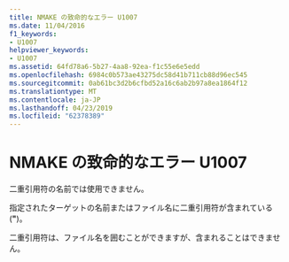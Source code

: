 ```yaml
---
title: NMAKE の致命的なエラー U1007
ms.date: 11/04/2016
f1_keywords:
- U1007
helpviewer_keywords:
- U1007
ms.assetid: 64fd78a6-5b27-4aa8-92ea-f1c55e6e5edd
ms.openlocfilehash: 6984c0b573ae43275dc58d41b711cb88d96ec545
ms.sourcegitcommit: 0ab61bc3d2b6cfbd52a16c6ab2b97a8ea1864f12
ms.translationtype: MT
ms.contentlocale: ja-JP
ms.lasthandoff: 04/23/2019
ms.locfileid: "62378389"
---
```

# <a name="nmake-fatal-error-u1007"></a>NMAKE の致命的なエラー U1007

二重引用符の名前では使用できません。

指定されたターゲットの名前またはファイル名に二重引用符が含まれている (**"**)。

二重引用符は、ファイル名を囲むことができますが、含まれることはできません。